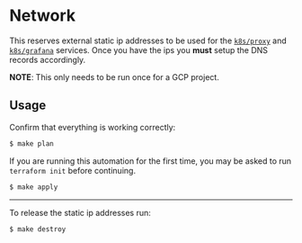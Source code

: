 # Network

This reserves external static ip addresses to be used
for the [`k8s/proxy`](../k8s/proxy.yaml) and [`k8s/grafana`](../k8s/grafana.yaml) services.
Once you have the ips you **must** setup the DNS records accordingly.

**NOTE**: This only needs to be run once for a GCP project.

## Usage

Confirm that everything is working correctly:

```bash
$ make plan
```

If you are running this automation for the first time, you may be asked to run
`terraform init` before continuing.

```bash
$ make apply
```

---

To release the static ip addresses run:

```bash
$ make destroy
```